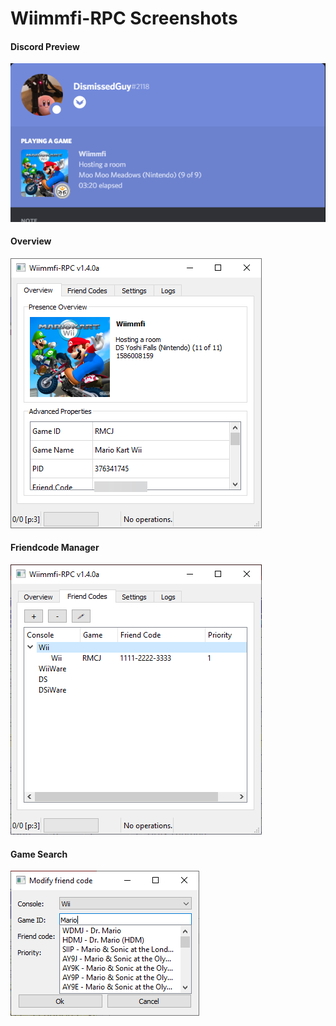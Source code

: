 # Wiimmfi-RPC Screenshots

#### Discord Preview
![Discord Preview](https://github.com/DismissedGuy/wiimmfi-rpc/raw/master/assets/discord_preview.png)

#### Overview
![Overview](https://github.com/DismissedGuy/wiimmfi-rpc/raw/master/assets/overview.png)

#### Friendcode Manager
![Friendcode Manager](https://github.com/DismissedGuy/wiimmfi-rpc/raw/master/assets/friendcodes.png)

#### Game Search
![Game Search](https://github.com/DismissedGuy/wiimmfi-rpc/raw/master/assets/game_search.png)
